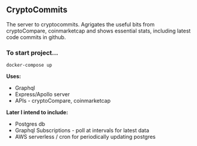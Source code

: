 ## CryptoCommits ##

The server to cryptocommits. Agrigates the useful bits from cryptoCompare, coinmarketcap and shows essential stats, including latest code commits in github.

### To start project... ###

```
docker-compose up
```

**Uses:**

* Graphql
* Express/Apollo server
* APIs - cryptoCompare, coinmarketcap

**Later I intend to include:**

* Postgres db
* Graphql Subscriptions - poll at intervals for latest data
* AWS serverless / cron for periodically updating postgres 